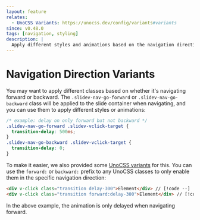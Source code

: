 ```yaml
---
layout: feature
relates:
  - UnoCSS Variants: https://unocss.dev/config/variants#variants
since: v0.48.0
tags: [navigation, styling]
description: |
  Apply different styles and animations based on the navigation direction.
---
```


# Navigation Direction Variants

You may want to apply different classes based on whether it's navigating forward or backward. The `.slidev-nav-go-forward` or `.slidev-nav-go-backward` class will be applied to the slide container when navigating, and you can use them to apply different styles or animations:

```css
/* example: delay on only forward but not backward */
.slidev-nav-go-forward .slidev-vclick-target {
  transition-delay: 500ms;
}
.slidev-nav-go-backward .slidev-vclick-target {
  transition-delay: 0;
}
```

To make it easier, we also provided some [UnoCSS variants](https://github.com/slidevjs/slidev/blob/6adcf2016b8fb0cab65cf150221f1f67a76a2dd8/packages/client/uno.config.ts#L32-L38) for this. You can use the `forward:` or `backward:` prefix to any UnoCSS classes to only enable them in the specific navigation direction:

```html
<div v-click class="transition delay-300">Element</div> // [!code --]
<div v-click class="transition forward:delay-300">Element</div> // [!code ++]
```

In the above example, the animation is only delayed when navigating forward.
